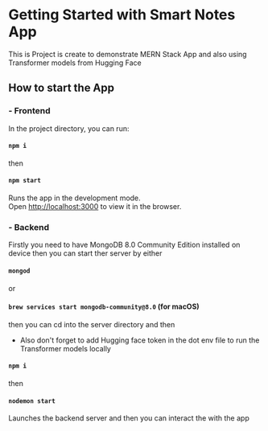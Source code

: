 # Getting Started with Smart Notes App

This is Project is create to demonstrate MERN Stack App and also using Transformer models from Hugging Face

## How to start the App

### - Frontend

In the project directory, you can run:

#### `npm i`

then

#### `npm start`

Runs the app in the development mode.\
Open [http://localhost:3000](http://localhost:3000) to view it in the browser.

### - Backend

Firstly you need to have MongoDB 8.0 Community Edition installed on device
then you can start ther server by either

#### `mongod`

or

#### `brew services start mongodb-community@8.0` (for macOS)

then you can cd into the server directory and then

- Also don't forget to add Hugging face token in the dot env file to run the Transformer models locally

#### `npm i`

then

#### `nodemon start`

Launches the backend server and then you can interact the with the app
